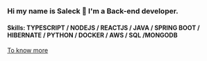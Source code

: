 ### Hi my name is Saleck 👋 I'm a Back-end developer.  

#### Skills: TYPESCRIPT / NODEJS / REACTJS / JAVA / SPRING BOOT / HIBERNATE / PYTHON / DOCKER / AWS / SQL /MONGODB

[To know more](https://eljili.fr/)

<!--

- 🔭 I’m currently working on new project
- 🌱 I’m currently learning to master JS dev

- 💬 Ask me about Typescript, NodeJS and ReactJS



![GitHub stats](https://github-readme-stats.vercel.app/api?username=Saleck-Eljili&show_icons=true&hide=contribs)

![Top Langs](https://github-readme-stats.vercel.app/api/top-langs/?username=Saleck-Eljili)





**Saleck-Eljili/Saleck-Eljili** is a ✨ _special_ ✨ repository because its `README.md` (this file) appears on your GitHub profile.
Here are some ideas to get you started:



-->
